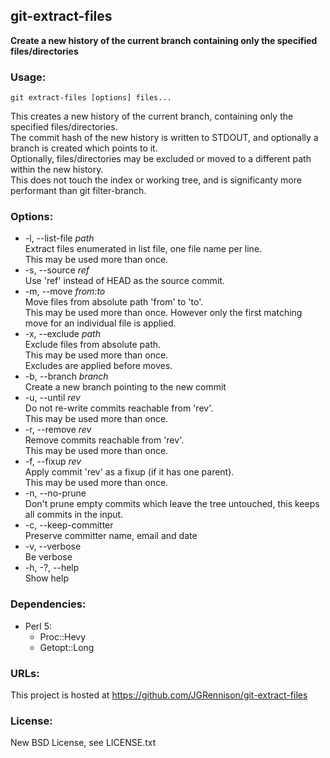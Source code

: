 ## git-extract-files
**Create a new history of the current branch containing only the specified files/directories**  

### Usage:

    git extract-files [options] files...

This creates a new history of the current branch, containing only the specified files/directories.  
The commit hash of the new history is written to STDOUT, and optionally a branch is created which points to it.  
Optionally, files/directories may be excluded or moved to a different path within the new history.  
This does not touch the index or working tree, and is significanty more performant than git filter-branch.

### Options:
* -l, --list-file *path*  
  Extract files enumerated in list file, one file name per line.  
  This may be used more than once.
* -s, --source *ref*  
  Use 'ref' instead of HEAD as the source commit.
* -m, --move *from:to*  
  Move files from absolute path 'from' to 'to'.  
  This may be used more than once. However only the first matching move for an individual file is applied.
* -x, --exclude *path*  
  Exclude files from absolute path.  
  This may be used more than once.  
  Excludes are applied before moves.
* -b, --branch *branch*  
  Create a new branch pointing to the new commit
* -u, --until *rev*  
  Do not re-write commits reachable from 'rev'.  
  This may be used more than once.
* -r, --remove *rev*  
  Remove commits reachable from 'rev'.  
  This may be used more than once.
* -f, --fixup *rev*  
  Apply commit 'rev' as a fixup (if it has one parent).  
  This may be used more than once.
* -n, --no-prune  
  Don't prune empty commits which leave the tree untouched, this keeps all commits in the input.
* -c, --keep-committer  
  Preserve committer name, email and date
* -v, --verbose  
  Be verbose
* -h, -?, --help  
  Show help

### Dependencies:
* Perl 5:  
  * Proc::Hevy  
  * Getopt::Long

### URLs:
This project is hosted at https://github.com/JGRennison/git-extract-files

### License:
New BSD License, see LICENSE.txt
